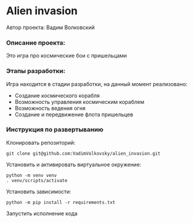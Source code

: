 # Alien invasion
Автор проекта: Вадим Волковский

### Описание проекта:
Это игра про космические бои с пришельцами

### Этапы разработки:
Игра находится в стадии разработки, на данный момент реализовано:
- Создание космического корабля
- Возможность управления космическим кораблем
- Возможность ведения огня
- Создание и передвижение флота пришельцев

### Инструкция по развертыванию

Клонировать репозиторий:

```
git clone git@github.com:VadimVolkovsky/alien_invasion.git
```

Установить и активировать виртуальное окружение:
```
python -m venv venv
. venv/scripts/activate
```

Установить зависимости:
```
python -m pip install -r requirements.txt 
```

Запустить исполнение кода
